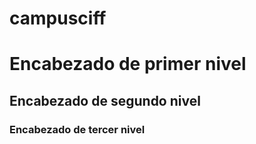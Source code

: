 # campusciff

Encabezado de primer nivel
==========================
Encabezado de segundo nivel
---------------------------
### Encabezado de tercer nivel ###
